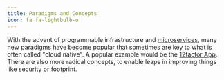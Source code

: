 ```yaml
---
title: Paradigms and Concepts
icon: fa fa-lightbulb-o
---
```

With the advent of programmable infrastructure and [microservices](/tech/microservice), many new paradigms have become popular that sometimes are key to what is often called "cloud native". A popular example would be the [12factor App](/tech/12factor).
There are also more radical concepts, to enable leaps in improving things like security or footprint.
